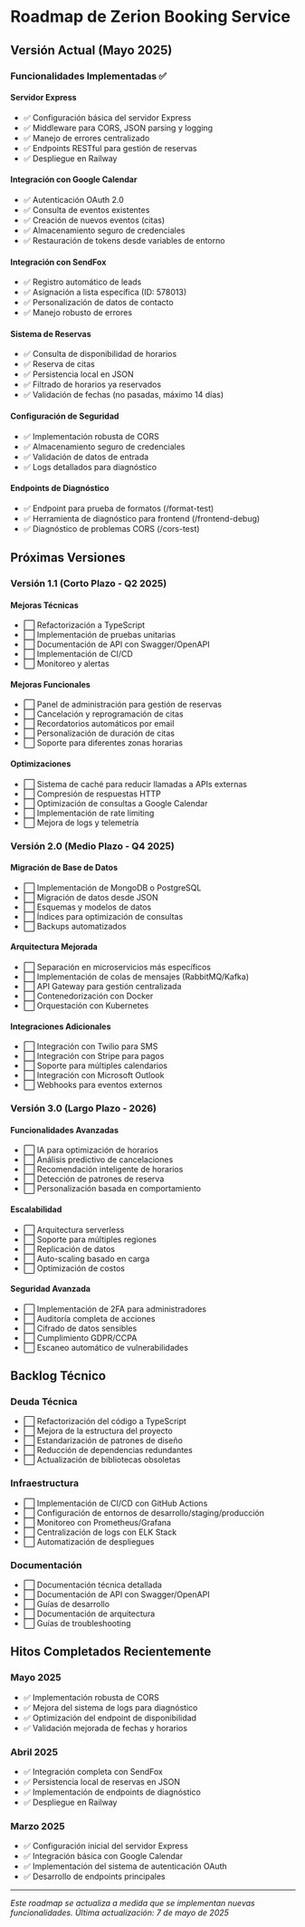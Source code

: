 # Roadmap de Zerion Booking Service

## Versión Actual (Mayo 2025)

### Funcionalidades Implementadas ✅

#### Servidor Express
- ✅ Configuración básica del servidor Express
- ✅ Middleware para CORS, JSON parsing y logging
- ✅ Manejo de errores centralizado
- ✅ Endpoints RESTful para gestión de reservas
- ✅ Despliegue en Railway

#### Integración con Google Calendar
- ✅ Autenticación OAuth 2.0
- ✅ Consulta de eventos existentes
- ✅ Creación de nuevos eventos (citas)
- ✅ Almacenamiento seguro de credenciales
- ✅ Restauración de tokens desde variables de entorno

#### Integración con SendFox
- ✅ Registro automático de leads
- ✅ Asignación a lista específica (ID: 578013)
- ✅ Personalización de datos de contacto
- ✅ Manejo robusto de errores

#### Sistema de Reservas
- ✅ Consulta de disponibilidad de horarios
- ✅ Reserva de citas
- ✅ Persistencia local en JSON
- ✅ Filtrado de horarios ya reservados
- ✅ Validación de fechas (no pasadas, máximo 14 días)

#### Configuración de Seguridad
- ✅ Implementación robusta de CORS
- ✅ Almacenamiento seguro de credenciales
- ✅ Validación de datos de entrada
- ✅ Logs detallados para diagnóstico

#### Endpoints de Diagnóstico
- ✅ Endpoint para prueba de formatos (/format-test)
- ✅ Herramienta de diagnóstico para frontend (/frontend-debug)
- ✅ Diagnóstico de problemas CORS (/cors-test)

## Próximas Versiones

### Versión 1.1 (Corto Plazo - Q2 2025)

#### Mejoras Técnicas
- ⬜ Refactorización a TypeScript
- ⬜ Implementación de pruebas unitarias
- ⬜ Documentación de API con Swagger/OpenAPI
- ⬜ Implementación de CI/CD
- ⬜ Monitoreo y alertas

#### Mejoras Funcionales
- ⬜ Panel de administración para gestión de reservas
- ⬜ Cancelación y reprogramación de citas
- ⬜ Recordatorios automáticos por email
- ⬜ Personalización de duración de citas
- ⬜ Soporte para diferentes zonas horarias

#### Optimizaciones
- ⬜ Sistema de caché para reducir llamadas a APIs externas
- ⬜ Compresión de respuestas HTTP
- ⬜ Optimización de consultas a Google Calendar
- ⬜ Implementación de rate limiting
- ⬜ Mejora de logs y telemetría

### Versión 2.0 (Medio Plazo - Q4 2025)

#### Migración de Base de Datos
- ⬜ Implementación de MongoDB o PostgreSQL
- ⬜ Migración de datos desde JSON
- ⬜ Esquemas y modelos de datos
- ⬜ Índices para optimización de consultas
- ⬜ Backups automatizados

#### Arquitectura Mejorada
- ⬜ Separación en microservicios más específicos
- ⬜ Implementación de colas de mensajes (RabbitMQ/Kafka)
- ⬜ API Gateway para gestión centralizada
- ⬜ Contenedorización con Docker
- ⬜ Orquestación con Kubernetes

#### Integraciones Adicionales
- ⬜ Integración con Twilio para SMS
- ⬜ Integración con Stripe para pagos
- ⬜ Soporte para múltiples calendarios
- ⬜ Integración con Microsoft Outlook
- ⬜ Webhooks para eventos externos

### Versión 3.0 (Largo Plazo - 2026)

#### Funcionalidades Avanzadas
- ⬜ IA para optimización de horarios
- ⬜ Análisis predictivo de cancelaciones
- ⬜ Recomendación inteligente de horarios
- ⬜ Detección de patrones de reserva
- ⬜ Personalización basada en comportamiento

#### Escalabilidad
- ⬜ Arquitectura serverless
- ⬜ Soporte para múltiples regiones
- ⬜ Replicación de datos
- ⬜ Auto-scaling basado en carga
- ⬜ Optimización de costos

#### Seguridad Avanzada
- ⬜ Implementación de 2FA para administradores
- ⬜ Auditoría completa de acciones
- ⬜ Cifrado de datos sensibles
- ⬜ Cumplimiento GDPR/CCPA
- ⬜ Escaneo automático de vulnerabilidades

## Backlog Técnico

### Deuda Técnica
- ⬜ Refactorización del código a TypeScript
- ⬜ Mejora de la estructura del proyecto
- ⬜ Estandarización de patrones de diseño
- ⬜ Reducción de dependencias redundantes
- ⬜ Actualización de bibliotecas obsoletas

### Infraestructura
- ⬜ Implementación de CI/CD con GitHub Actions
- ⬜ Configuración de entornos de desarrollo/staging/producción
- ⬜ Monitoreo con Prometheus/Grafana
- ⬜ Centralización de logs con ELK Stack
- ⬜ Automatización de despliegues

### Documentación
- ⬜ Documentación técnica detallada
- ⬜ Documentación de API con Swagger/OpenAPI
- ⬜ Guías de desarrollo
- ⬜ Documentación de arquitectura
- ⬜ Guías de troubleshooting

## Hitos Completados Recientemente

### Mayo 2025
- ✅ Implementación robusta de CORS
- ✅ Mejora del sistema de logs para diagnóstico
- ✅ Optimización del endpoint de disponibilidad
- ✅ Validación mejorada de fechas y horarios

### Abril 2025
- ✅ Integración completa con SendFox
- ✅ Persistencia local de reservas en JSON
- ✅ Implementación de endpoints de diagnóstico
- ✅ Despliegue en Railway

### Marzo 2025
- ✅ Configuración inicial del servidor Express
- ✅ Integración básica con Google Calendar
- ✅ Implementación del sistema de autenticación OAuth
- ✅ Desarrollo de endpoints principales

---

*Este roadmap se actualiza a medida que se implementan nuevas funcionalidades.*
*Última actualización: 7 de mayo de 2025*
